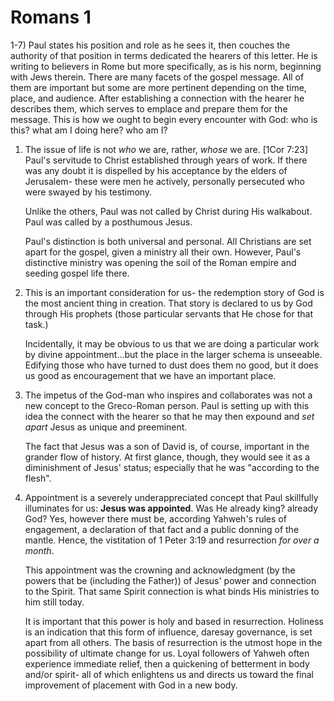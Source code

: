 # Romans 1


1-7) Paul states his position and role as he sees it, then couches the authority of that position in terms dedicated the hearers of this letter.
	He is writing to believers in Rome but more specifically, as is his norm, beginning with Jews therein.
	There are many facets of the gospel message.
	All of them are important but some are more pertinent depending on the time, place, and audience.
	After establishing a connection with the hearer he describes them, which serves to emplace and prepare them for the message.
	This is how we ought to begin every encounter with God: who is this? what am I doing here? who am I?


1) The issue of life is not _who_ we are, rather, _whose_ we are.
	[1Cor 7:23]
	Paul's servitude to Christ established through years of work.
	If there was any doubt it is dispelled by his acceptance by the elders of Jerusalem-
	these were men he actively, personally persecuted who were swayed by his testimony.
	
	Unlike the others, Paul was not called by Christ during His walkabout.
	Paul was called by a posthumous Jesus.
	
	Paul's distinction is both universal and personal.
	All Christians are set apart for the gospel, given a ministry all their own.
	However, Paul's distinctive ministry was opening the soil of the Roman empire and seeding gospel life there.

2) This is an important consideration for us- the redemption story of God is the most ancient thing in creation.
	That story is declared to us by God through His prophets (those particular servants that He chose for that task.)
  
	Incidentally, it may be obvious to us that we are doing a particular work by divine appointment...but the place in the larger schema is unseeable.
	Edifying those who have turned to dust does them no good, but it does us good as encouragement that we have an important place.

3) The impetus of the God-man who inspires and collaborates was not a new concept to the Greco-Roman person.
	Paul is setting up with this idea the connect with the hearer so that he may then expound and _set apart_ Jesus as unique and preeminent.
  
	The fact that Jesus was a son of David is, of course, important in the grander flow of history.
	At first glance, though, they would see it as a diminishment of Jesus' status; especially that he was "according to the flesh".

4) Appointment is a severely underappreciated concept that Paul skillfully illuminates for us:
	**Jesus was appointed**.
	Was He already king? already God?  Yes, however there must be, according Yahweh's rules of engagement, a declaration of that fact and a public donning of the mantle.
	Hence, the vistitation of 1 Peter 3:19 and resurrection _for over a month_.
	
	This appointment was the crowning and acknowledgment (by the powers that be (including the Father)) of Jesus' power and connection to the Spirit.
	That same Spirit connection is what binds His ministries to him still today.
  
	It is important that this power is holy and based in resurrection.
	Holiness is an indication that this form of influence, daresay governance, is set apart from all others.
	The basis of resurrection is the utmost hope in the possibility of ultimate change for us.
	Loyal followers of Yahweh often experience immediate relief, then a quickening of betterment in body and/or spirit-
	all of which enlightens us and directs us toward the final improvement of placement with God in a new body.
